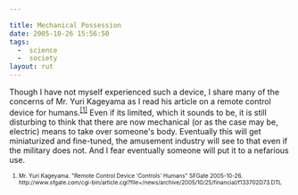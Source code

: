 ```yaml
---

title: Mechanical Possession
date: 2005-10-26 15:56:50
tags:
  -  science
  -  society
layout: rut
---
```


<p>Though I have not myself experienced such a device, I share many of the concerns of Mr. Yuri Kageyama as I read his article on a remote control device for humans.<sup><a href="http://www.sfgate.com/cgi-bin/article.cgi?file=/news/archive/2005/10/25/financial/f133702D73.DTL" title="Remote Control Device 'Controls' Humans">[1]</a></sup> Even if its limited, which it sounds to be, it is still disturbing to think that there are now mechanical (or as the case may be, electric) means to take over someone's body.  Eventually this will get miniaturized and fine-tuned, the amusement industry will see to that even if the military does not.  And I fear eventually someone will put it to a nefarious use.</p>  <font size="-2"> <ol> <li>Mr. Yuri Kageyama. "Remote Control Device 'Controls' Humans" SFGate 2005-10-26. http://www.sfgate.com/cgi-bin/article.cgi?file=/news/archive/2005/10/25/financial/f133702D73.DTL </li> </ol> </font>

